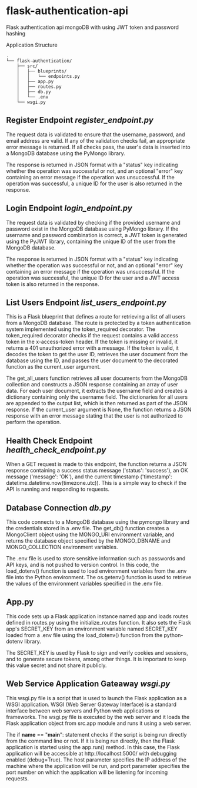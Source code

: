 # flask-authentication-api
Flask authentication api mongoDB with using JWT token and password hashing

Application Structure
```
.
└── flask-authentication/
    ├── src/
    │   ├── blueprints/
    │   │   └── endpoints.py
    │   ├── app.py
    │   ├── routes.py
    │   ├── db.py
    │   └── .env
    └── wsgi.py 
```

## Register Endpoint *register_endpoint.py*
The request data is validated to ensure that the username, password, and email address are valid. If any of the validation checks fail, an appropriate error message is returned. If all checks pass, the user's data is inserted into a MongoDB database using the PyMongo library.

The response is returned in JSON format with a "status" key indicating whether the operation was successful or not, and an optional "error" key containing an error message if the operation was unsuccessful. If the operation was successful, a unique ID for the user is also returned in the response.

## Login Endpoint *login_endpoint.py*
The request data is validated by checking if the provided username and password exist in the MongoDB database using PyMongo library. If the username and password combination is correct, a JWT token is generated using the PyJWT library, containing the unique ID of the user from the MongoDB database.

The response is returned in JSON format with a "status" key indicating whether the operation was successful or not, and an optional "error" key containing an error message if the operation was unsuccessful. If the operation was successful, the unique ID for the user and a JWT access token is also returned in the response.

## List Users Endpoint *list_users_endpoint.py*
This is a Flask blueprint that defines a route for retrieving a list of all users from a MongoDB database. The route is protected by a token authentication system implemented using the token_required decorator. The token_required decorator checks if the request contains a valid access token in the x-access-token header. If the token is missing or invalid, it returns a 401 unauthorized error with a message. If the token is valid, it decodes the token to get the user ID, retrieves the user document from the database using the ID, and passes the user document to the decorated function as the current_user argument.

The get_all_users function retrieves all user documents from the MongoDB collection and constructs a JSON response containing an array of user data. For each user document, it extracts the username field and creates a dictionary containing only the username field. The dictionaries for all users are appended to the output list, which is then returned as part of the JSON response. If the current_user argument is None, the function returns a JSON response with an error message stating that the user is not authorized to perform the operation.

## Health Check Endpoint *health_check_endpoint.py*
When a GET request is made to this endpoint, the function returns a JSON response containing a success status message ('status': 'success'), an OK message ('message': 'OK'), and the current timestamp ('timestamp': datetime.datetime.now(timezone.utc)). This is a simple way to check if the API is running and responding to requests.

## Database Connection *db.py*
This code connects to a MongoDB database using the pymongo library and the credentials stored in a .env file. The get_db() function creates a MongoClient object using the MONGO_URI environment variable, and returns the database object specified by the MONGO_DBNAME and MONGO_COLLECTION environment variables.

The .env file is used to store sensitive information such as passwords and API keys, and is not pushed to version control. In this code, the load_dotenv() function is used to load environment variables from the .env file into the Python environment. The os.getenv() function is used to retrieve the values of the environment variables specified in the .env file.


## App.py
This code sets up a Flask application instance named app and loads routes defined in routes.py using the initialize_routes function. It also sets the Flask app's SECRET_KEY from an environment variable named SECRET_KEY loaded from a .env file using the load_dotenv() function from the python-dotenv library.

The SECRET_KEY is used by Flask to sign and verify cookies and sessions, and to generate secure tokens, among other things. It is important to keep this value secret and not share it publicly.

## Web Service Application Gateaway *wsgi.py*
This wsgi.py file is a script that is used to launch the Flask application as a WSGI application. WSGI (Web Server Gateway Interface) is a standard interface between web servers and Python web applications or frameworks. The wsgi.py file is executed by the web server and it loads the Flask application object from src.app module and runs it using a web server.

The if __name__ == "__main__": statement checks if the script is being run directly from the command line or not. If it is being run directly, then the Flask application is started using the app.run() method. In this case, the Flask application will be accessible at http://localhost:5000/ with debugging enabled (debug=True). The host parameter specifies the IP address of the machine where the application will be run, and port parameter specifies the port number on which the application will be listening for incoming requests.
